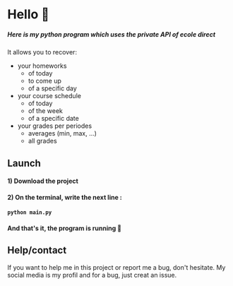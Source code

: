 # Hello 👋

##### Here is my python program which uses the private API of ecole direct

It allows you to recover:
 - your homeworks
    - of today
    - to come up
    - of a specific day
 - your course schedule
    - of today
    - of the week
    - of a specific date
 - your grades per periodes
    - averages (min, max, ...)
    - all grades

## Launch

#### 1) Download the project

#### 2) On the terminal, write the next line :
#### `python main.py`

#### And that's it, the program is running 🎉

## Help/contact
If you want to help me in this project or report me a bug, don't hesitate.
My social media is my profil and for a bug, just creat an issue.

